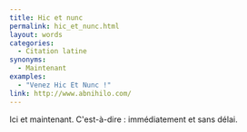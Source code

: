 ```yaml
---
title: Hic et nunc
permalink: hic_et_nunc.html
layout: words
categories:
  - Citation latine
synonyms:
  - Maintenant
examples:
  - "Venez Hic Et Nunc !"
link: http://www.abnihilo.com/
---
```


Ici et maintenant.
C'est-à-dire : immédiatement et sans délai.

